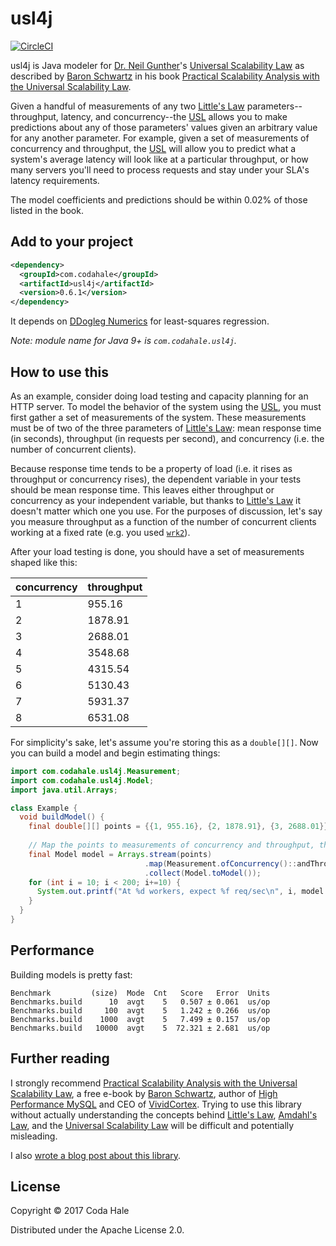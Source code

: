 # usl4j

[![CircleCI](https://circleci.com/gh/codahale/usl4j.svg?style=svg)](https://circleci.com/gh/codahale/usl4j)

usl4j is Java modeler for [Dr. Neil Gunther][NJG]'s [Universal Scalability Law][USL] as described by
[Baron Schwartz][BS] in his book [Practical Scalability Analysis with the Universal Scalability
Law][PSA]. 

Given a handful of measurements of any two [Little's Law][LL] parameters--throughput, latency, and
concurrency--the [USL][USL] allows you to make predictions about any of those parameters' values
given an arbitrary value for any another parameter. For example, given a set of measurements of
concurrency and throughput, the [USL][USL] will allow you to predict what a system's average latency
will look like at a particular throughput, or how many servers you'll need to process requests and
stay under your SLA's latency requirements.

The model coefficients and predictions should be within 0.02% of those listed in the book.

## Add to your project

```xml
<dependency>
  <groupId>com.codahale</groupId>
  <artifactId>usl4j</artifactId>
  <version>0.6.1</version>
</dependency>
```

It depends on [DDogleg Numerics][DDogleg] for least-squares regression.

*Note: module name for Java 9+ is `com.codahale.usl4j`.*

## How to use this

As an example, consider doing load testing and capacity planning for an HTTP server. To model the
behavior of the system using the [USL][USL], you must first gather a set of measurements of the
system. These measurements must be of two of the three parameters of [Little's Law][LL]: mean
response time (in seconds), throughput (in requests per second), and concurrency (i.e. the number of
concurrent clients).

Because response time tends to be a property of load (i.e. it rises as throughput or concurrency
rises), the dependent variable in your tests should be mean response time. This leaves either
throughput or concurrency as your independent variable, but thanks to [Little's Law][LL] it doesn't
matter which one you use. For the purposes of discussion, let's say you measure throughput as a
function of the number of concurrent clients working at a fixed rate (e.g. you used
[`wrk2`][wrk2]).

After your load testing is done, you should have a set of measurements shaped like this:

|concurrency|throughput|
|-----------|----------|
|          1|    955.16|
|          2|   1878.91|
|          3|   2688.01|
|          4|   3548.68|
|          5|   4315.54|
|          6|   5130.43|
|          7|   5931.37|
|          8|   6531.08|

For simplicity's sake, let's assume you're storing this as a `double[][]`. Now you can build a model
and begin estimating things:

```java
import com.codahale.usl4j.Measurement;
import com.codahale.usl4j.Model;
import java.util.Arrays;

class Example {
  void buildModel() {
    final double[][] points = {{1, 955.16}, {2, 1878.91}, {3, 2688.01}}; // etc.
  
    // Map the points to measurements of concurrency and throughput, then build a model from them. 
    final Model model = Arrays.stream(points)
                              .map(Measurement.ofConcurrency()::andThroughput)
                              .collect(Model.toModel());
    for (int i = 10; i < 200; i+=10) {
      System.out.printf("At %d workers, expect %f req/sec\n", i, model.throughputAtConcurrency(i));
    }
  }
}
```

## Performance

Building models is pretty fast:

```
Benchmark         (size)  Mode  Cnt   Score   Error  Units
Benchmarks.build      10  avgt    5   0.507 ± 0.061  us/op
Benchmarks.build     100  avgt    5   1.242 ± 0.266  us/op
Benchmarks.build    1000  avgt    5   7.499 ± 0.157  us/op
Benchmarks.build   10000  avgt    5  72.321 ± 2.681  us/op
```

## Further reading

I strongly recommend [Practical Scalability Analysis with the Universal Scalability Law][PSA], a
free e-book by [Baron Schwartz][BS], author of [High Performance MySQL][MySQL] and CEO of
[VividCortex][VC]. Trying to use this library without actually understanding the concepts behind
[Little's Law][LL], [Amdahl's Law][AL], and the [Universal Scalability Law][USL] will be difficult
and potentially misleading.

I also [wrote a blog post about this library][usl4j].

## License

Copyright © 2017 Coda Hale

Distributed under the Apache License 2.0.

[NJG]: http://www.perfdynamics.com/Bio/njg.html
[AL]: https://en.wikipedia.org/wiki/Amdahl%27s_law
[LL]: https://en.wikipedia.org/wiki/Little%27s_law
[PSA]: https://www.vividcortex.com/resources/universal-scalability-law/
[USL]: http://www.perfdynamics.com/Manifesto/USLscalability.html
[BS]: https://www.xaprb.com/
[MySQL]: http://shop.oreilly.com/product/0636920022343.do
[VC]: https://www.vividcortex.com/
[DDogleg]: http://ddogleg.org/
[wrk2]: https://github.com/giltene/wrk2
[usl4j]: https://codahale.com/usl4j-and-you/